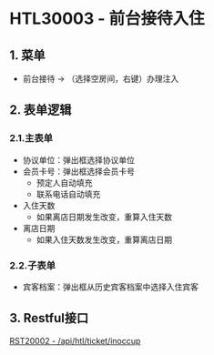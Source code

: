 # HTL30003 - 前台接待入住

## 1. 菜单

* 前台接待 -&gt; （选择空房间，右键）办理注入

## 2. 表单逻辑

### 2.1.主表单

* 协议单位：弹出框选择协议单位
* 会员卡号：弹出框选择会员卡号
  * 预定人自动填充
  * 联系电话自动填充
* 入住天数
  * 如果离店日期发生改变，重算入住天数
* 离店日期
  * 如果入住天数发生改变，重算离店日期

### 2.2.子表单

* 宾客档案：弹出框从历史宾客档案中选择入住宾客

## 3. Restful接口

[RST20002 - /api/htl/ticket/inoccup](/projects/hotel-system/21restfuljie-kou-pei-zhi/rst20002-apihtlticketinoccup.md)

